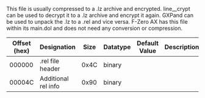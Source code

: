This file is usually compressed to a .lz archive and encrypted. line__crypt can be used to decrypt it to a .lz archive and encrypt it again. GXPand can be used to unpack the .lz to a .rel and vice versa. F-Zero AX has this file within its main.dol and does not need any conversion or compression.

| Offset (hex) | Designation | Size | Datatype | Default Value | Description |
| --- | --- | --- | --- | --- | --- |
| 000000 | .rel file header | 0x4C | binary | | |
| 00004C | Additional rel info | 0x90 | binary | | |
